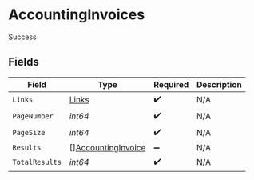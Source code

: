 # AccountingInvoices

Success


## Fields

| Field                                                           | Type                                                            | Required                                                        | Description                                                     |
| --------------------------------------------------------------- | --------------------------------------------------------------- | --------------------------------------------------------------- | --------------------------------------------------------------- |
| `Links`                                                         | [Links](../../models/shared/links.md)                           | :heavy_check_mark:                                              | N/A                                                             |
| `PageNumber`                                                    | *int64*                                                         | :heavy_check_mark:                                              | N/A                                                             |
| `PageSize`                                                      | *int64*                                                         | :heavy_check_mark:                                              | N/A                                                             |
| `Results`                                                       | [][AccountingInvoice](../../models/shared/accountinginvoice.md) | :heavy_minus_sign:                                              | N/A                                                             |
| `TotalResults`                                                  | *int64*                                                         | :heavy_check_mark:                                              | N/A                                                             |